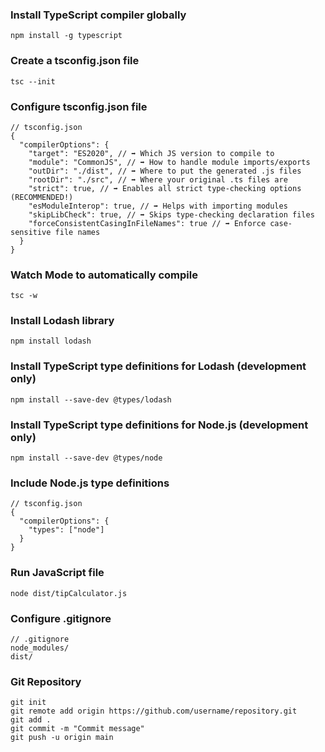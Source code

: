 ### Install TypeScript compiler globally

`npm install -g typescript`

### Create a tsconfig.json file

`tsc --init`

### Configure tsconfig.json file

```
// tsconfig.json
{
  "compilerOptions": {
    "target": "ES2020", // ➡️ Which JS version to compile to
    "module": "CommonJS", // ➡️ How to handle module imports/exports
    "outDir": "./dist", // ➡️ Where to put the generated .js files
    "rootDir": "./src", // ➡️ Where your original .ts files are
    "strict": true, // ➡️ Enables all strict type-checking options (RECOMMENDED!)
    "esModuleInterop": true, // ➡️ Helps with importing modules
    "skipLibCheck": true, // ➡️ Skips type-checking declaration files
    "forceConsistentCasingInFileNames": true // ➡️ Enforce case-sensitive file names
  }
}
```

### Watch Mode to automatically compile

`tsc -w`

### Install Lodash library

`npm install lodash`

### Install TypeScript type definitions for Lodash (development only)

`npm install --save-dev @types/lodash`

### Install TypeScript type definitions for Node.js (development only)

`npm install --save-dev @types/node`

### Include Node.js type definitions

```
// tsconfig.json
{
  "compilerOptions": {
    "types": ["node"]
  }
}
```

### Run JavaScript file

`node dist/tipCalculator.js`

### Configure .gitignore

```
// .gitignore
node_modules/
dist/
```

### Git Repository

```
git init
git remote add origin https://github.com/username/repository.git
git add . 
git commit -m "Commit message"
git push -u origin main
```